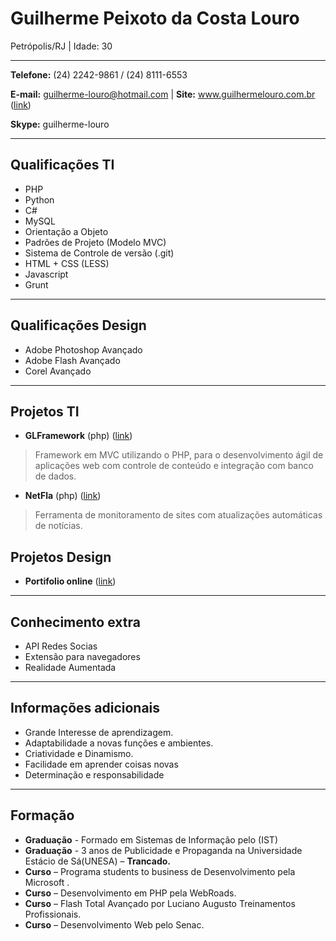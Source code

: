 # Guilherme Peixoto da Costa Louro
Petrópolis/RJ | Idade: 30

---

**Telefone:** (24) 2242-9861 / (24) 8111-6553

**E-mail:** guilherme-louro@hotmail.com | **Site:** www.guilhermelouro.com.br ([link](http://www.guilhermelouro.com.br))

**Skype:** guilherme-louro

---

## Qualificações TI

* PHP
* Python
* C#
* MySQL
* Orientação a Objeto
* Padrões de Projeto (Modelo MVC)
* Sistema de Controle de versão (.git)
* HTML + CSS (LESS)
* Javascript
* Grunt


---

## Qualificações Design 

* Adobe Photoshop Avançado
* Adobe Flash Avançado
* Corel Avançado


---

## Projetos TI

* **GLFramework** (php) ([link](https://github.com/sk8guitar/FRAMEWORK))

> Framework em MVC utilizando o PHP, para o desenvolvimento ágil de aplicações web com controle de conteúdo e integração com banco de dados.

* **NetFla** (php) ([link](http://www.netfla.com.br))

> Ferramenta de monitoramento de sites com atualizações automáticas de notícias. 

## Projetos Design

* **Portifolio online** ([link](http://www.flickr.com/photos/guilhermelouro/))

---

## Conhecimento extra

* API Redes Socias
* Extensão para navegadores
* Realidade Aumentada

---

## Informações adicionais

* Grande Interesse de aprendizagem.
* Adaptabilidade a novas funções e ambientes.
* Criatividade e Dinamismo.
* Facilidade em aprender coisas novas
* Determinação e responsabilidade


---

## Formação 

* **Graduação** - Formado em Sistemas de Informação pelo (IST) 
* **Graduação** - 3 anos de Publicidade e Propaganda na Universidade Estácio de Sá(UNESA) – **Trancado.**
* **Curso** – Programa students to business de Desenvolvimento pela Microsoft .
* **Curso** – Desenvolvimento em PHP pela WebRoads.
* **Curso** – Flash Total Avançado por Luciano Augusto Treinamentos Profissionais.
* **Curso** – Desenvolvimento Web pelo Senac.
